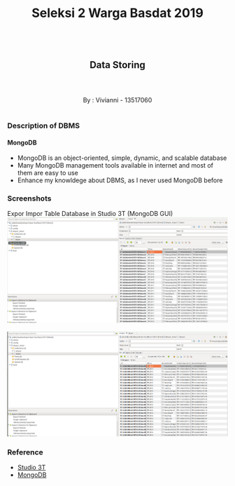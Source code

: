 <h1 align="center">
  <br>
  Seleksi 2 Warga Basdat 2019
  <br>
  <br>
</h1>

<h2 align="center">
  <br>
  Data Storing
  <br>
  <br>
</h2>

<p align="center">
  <br>
  By : Vivianni - 13517060
  <br>
  <br>
</p>

### Description of DBMS
#### MongoDB
- MongoDB is an object-oriented, simple, dynamic, and scalable database
- Many MongoDB management tools available in internet and most of them are easy to use
- Enhance my knowldege about DBMS, as I never used MongoDB before

### Screenshots
Expor Impor Table Database in Studio 3T (MongoDB GUI)
![Screenshot](screenshots/impor_1.png)
<br><br>
![Screenshot](screenshots/ekspor_2.png)

### Reference
- [Studio 3T](https://studio3t.com/)
- [MongoDB](https://www.mongodb.com/)
